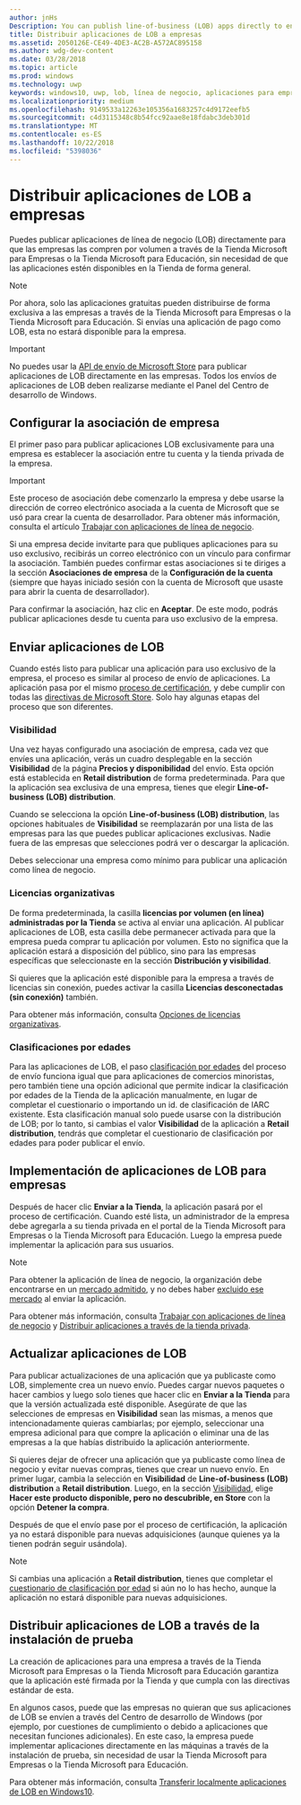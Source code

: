 ```yaml
---
author: jnHs
Description: You can publish line-of-business (LOB) apps directly to enterprises for volume acquisition via the Microsoft Store for Business or Microsoft Store for Education, without making the apps broadly available in the Store.
title: Distribuir aplicaciones de LOB a empresas
ms.assetid: 2050126E-CE49-4DE3-AC2B-A572AC895158
ms.author: wdg-dev-content
ms.date: 03/28/2018
ms.topic: article
ms.prod: windows
ms.technology: uwp
keywords: windows10, uwp, lob, línea de negocio, aplicaciones para empresas, store para empresas, store para educación, empresa
ms.localizationpriority: medium
ms.openlocfilehash: 9149533a12263e105356a1683257c4d9172eefb5
ms.sourcegitcommit: c4d3115348c8b54fcc92aae8e18fdabc3deb301d
ms.translationtype: MT
ms.contentlocale: es-ES
ms.lasthandoff: 10/22/2018
ms.locfileid: "5398036"
---
```

# <a name="distribute-lob-apps-to-enterprises"></a>Distribuir aplicaciones de LOB a empresas


Puedes publicar aplicaciones de línea de negocio (LOB) directamente para que las empresas las compren por volumen a través de la Tienda Microsoft para Empresas o la Tienda Microsoft para Educación, sin necesidad de que las aplicaciones estén disponibles en la Tienda de forma general.

> [!NOTE]
> Por ahora, solo las aplicaciones gratuitas pueden distribuirse de forma exclusiva a las empresas a través de la Tienda Microsoft para Empresas o la Tienda Microsoft para Educación. Si envías una aplicación de pago como LOB, esta no estará disponible para la empresa. 

> [!IMPORTANT]
> No puedes usar la [API de envío de Microsoft Store](../monetize/create-and-manage-submissions-using-windows-store-services.md) para publicar aplicaciones de LOB directamente en las empresas. Todos los envíos de aplicaciones de LOB deben realizarse mediante el Panel del Centro de desarrollo de Windows.


## <a name="set-up-the-enterprise-association"></a>Configurar la asociación de empresa

El primer paso para publicar aplicaciones LOB exclusivamente para una empresa es establecer la asociación entre tu cuenta y la tienda privada de la empresa.

> [!IMPORTANT]
> Este proceso de asociación debe comenzarlo la empresa y debe usarse la dirección de correo electrónico asociada a la cuenta de Microsoft que se usó para crear la cuenta de desarrollador. Para obtener más información, consulta el artículo [Trabajar con aplicaciones de línea de negocio](http://go.microsoft.com/fwlink/p/?LinkId=698846).

Si una empresa decide invitarte para que publiques aplicaciones para su uso exclusivo, recibirás un correo electrónico con un vínculo para confirmar la asociación. También puedes confirmar estas asociaciones si te diriges a la sección **Asociaciones de empresa** de la **Configuración de la cuenta** (siempre que hayas iniciado sesión con la cuenta de Microsoft que usaste para abrir la cuenta de desarrollador).

Para confirmar la asociación, haz clic en **Aceptar**. De este modo, podrás publicar aplicaciones desde tu cuenta para uso exclusivo de la empresa.


## <a name="submit-lob-apps"></a>Enviar aplicaciones de LOB

Cuando estés listo para publicar una aplicación para uso exclusivo de la empresa, el proceso es similar al proceso de envío de aplicaciones. La aplicación pasa por el mismo [proceso de certificación](the-app-certification-process.md), y debe cumplir con todas las [directivas de Microsoft Store](https://docs.microsoft.com/legal/windows/agreements/store-policies). Solo hay algunas etapas del proceso que son diferentes.


### <a name="visibility"></a>Visibilidad

Una vez hayas configurado una asociación de empresa, cada vez que envíes una aplicación, verás un cuadro desplegable en la sección **Visibilidad** de la página **Precios y disponibilidad** del envío. Esta opción está establecida en **Retail distribution** de forma predeterminada. Para que la aplicación sea exclusiva de una empresa, tienes que elegir **Line-of-business (LOB) distribution**.

Cuando se selecciona la opción **Line-of-business (LOB) distribution**, las opciones habituales de **Visibilidad** se reemplazarán por una lista de las empresas para las que puedes publicar aplicaciones exclusivas. Nadie fuera de las empresas que selecciones podrá ver o descargar la aplicación.

Debes seleccionar una empresa como mínimo para publicar una aplicación como línea de negocio.

<span id="organizational" />

### <a name="organizational-licensing"></a>Licencias organizativas

De forma predeterminada, la casilla **licencias por volumen (en línea) administradas por la Tienda** se activa al enviar una aplicación. Al publicar aplicaciones de LOB, esta casilla debe permanecer activada para que la empresa pueda comprar tu aplicación por volumen. Esto no significa que la aplicación estará a disposición del público, sino para las empresas específicas que seleccionaste en la sección **Distribución y visibilidad**.

Si quieres que la aplicación esté disponible para la empresa a través de licencias sin conexión, puedes activar la casilla **Licencias desconectadas (sin conexión)** también.

Para obtener más información, consulta [Opciones de licencias organizativas](organizational-licensing.md).


### <a name="age-ratings"></a>Clasificaciones por edades

Para las aplicaciones de LOB, el paso [clasificación por edades](age-ratings.md) del proceso de envío funciona igual que para aplicaciones de comercios minoristas, pero también tiene una opción adicional que permite indicar la clasificación por edades de la Tienda de la aplicación manualmente, en lugar de completar el cuestionario o importando un id. de clasificación de IARC existente. Esta clasificación manual solo puede usarse con la distribución de LOB; por lo tanto, si cambias el valor **Visibilidad** de la aplicación a **Retail distribution**, tendrás que completar el cuestionario de clasificación por edades para poder publicar el envío.


## <a name="enterprise-deployment-of-lob-apps"></a>Implementación de aplicaciones de LOB para empresas

Después de hacer clic **Enviar a la Tienda**, la aplicación pasará por el proceso de certificación. Cuando esté lista, un administrador de la empresa debe agregarla a su tienda privada en el portal de la Tienda Microsoft para Empresas o la Tienda Microsoft para Educación. Luego la empresa puede implementar la aplicación para sus usuarios.

> [!NOTE]
> Para obtener la aplicación de línea de negocio, la organización debe encontrarse en un [mercado admitido](https://technet.microsoft.com/itpro/windows/whats-new/windows-store-for-business-overview#supported-markets), y no debes haber [excluido ese mercado](define-pricing-and-market-selection.md) al enviar la aplicación. 

Para obtener más información, consulta [Trabajar con aplicaciones de línea de negocio](http://go.microsoft.com/fwlink/p/?LinkId=698846) y [Distribuir aplicaciones a través de la tienda privada](http://go.microsoft.com/fwlink/p/?LinkId=698847).


## <a name="update-lob-apps"></a>Actualizar aplicaciones de LOB

Para publicar actualizaciones de una aplicación que ya publicaste como LOB, simplemente crea un nuevo envío. Puedes cargar nuevos paquetes o hacer cambios y luego solo tienes que hacer clic en **Enviar a la Tienda** para que la versión actualizada esté disponible. Asegúrate de que las selecciones de empresas en **Visibilidad** sean las mismas, a menos que intencionadamente quieras cambiarlas; por ejemplo, seleccionar una empresa adicional para que compre la aplicación o eliminar una de las empresas a la que habías distribuido la aplicación anteriormente.

Si quieres dejar de ofrecer una aplicación que ya publicaste como línea de negocio y evitar nuevas compras, tienes que crear un nuevo envío. En primer lugar, cambia la selección en **Visibilidad** de **Line-of-business (LOB) distribution** a **Retail distribution**. Luego, en la sección [Visibilidad](choose-visibility-options.md#discoverability), elige **Hacer este producto disponible, pero no descubrible, en Store** con la opción **Detener la compra**.

Después de que el envío pase por el proceso de certificación, la aplicación ya no estará disponible para nuevas adquisiciones (aunque quienes ya la tienen podrán seguir usándola).

> [!NOTE]
> Si cambias una aplicación a **Retail distribution**, tienes que completar el [cuestionario de clasificación por edad](age-ratings.md) si aún no lo has hecho, aunque la aplicación no estará disponible para nuevas adquisiciones.


## <a name="distribute-lob-apps-through-sideloading"></a>Distribuir aplicaciones de LOB a través de la instalación de prueba

La creación de aplicaciones para una empresa a través de la Tienda Microsoft para Empresas o la Tienda Microsoft para Educación garantiza que la aplicación esté firmada por la Tienda y que cumpla con las directivas estándar de esta.

En algunos casos, puede que las empresas no quieran que sus aplicaciones de LOB se envíen a través del Centro de desarrollo de Windows (por ejemplo, por cuestiones de cumplimiento o debido a aplicaciones que necesitan funciones adicionales). En este caso, la empresa puede implementar aplicaciones directamente en las máquinas a través de la instalación de prueba, sin necesidad de usar la Tienda Microsoft para Empresas o la Tienda Microsoft para Educación.

Para obtener más información, consulta [Transferir localmente aplicaciones de LOB en Windows10](http://go.microsoft.com/fwlink/p/?LinkId=623433).

 

 




